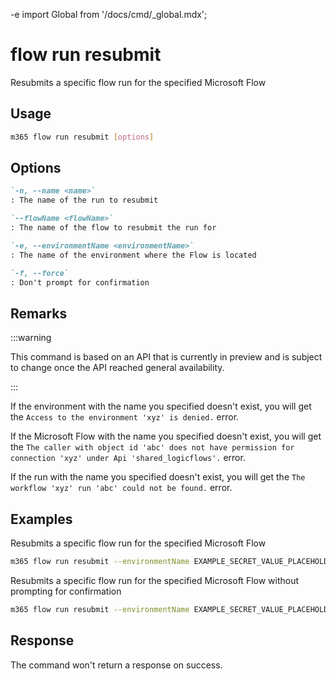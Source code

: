 -e <!-- DISCLAIMER: All secrets, passwords, and sensitive values in this document are examples only and not real credentials. -->
import Global from '/docs/cmd/_global.mdx';

# flow run resubmit

Resubmits a specific flow run for the specified Microsoft Flow

## Usage

```sh
m365 flow run resubmit [options]
```

## Options

```md definition-list
`-n, --name <name>`
: The name of the run to resubmit

`--flowName <flowName>`
: The name of the flow to resubmit the run for

`-e, --environmentName <environmentName>`
: The name of the environment where the Flow is located

`-f, --force`
: Don't prompt for confirmation
```

<Global />

## Remarks

:::warning

This command is based on an API that is currently in preview and is subject to change once the API reached general availability.

:::

If the environment with the name you specified doesn't exist, you will get the `Access to the environment 'xyz' is denied.` error.

If the Microsoft Flow with the name you specified doesn't exist, you will get the `The caller with object id 'abc' does not have permission for connection 'xyz' under Api 'shared_logicflows'.` error.

If the run with the name you specified doesn't exist, you will get the `The workflow 'xyz' run 'abc' could not be found.` error.

## Examples

Resubmits a specific flow run for the specified Microsoft Flow

```sh
m365 flow run resubmit --environmentName EXAMPLE_SECRET_VALUE_PLACEHOLDER --flowName 5923cb07-ce1a-4a5c-ab81-257ce820109a --name 08586653536760200319026785874CU62
```

Resubmits a specific flow run for the specified Microsoft Flow without prompting for confirmation

```sh
m365 flow run resubmit --environmentName EXAMPLE_SECRET_VALUE_PLACEHOLDER --flowName 5923cb07-ce1a-4a5c-ab81-257ce820109a --name 08586653536760200319026785874CU62 --force
```

## Response

The command won't return a response on success.
